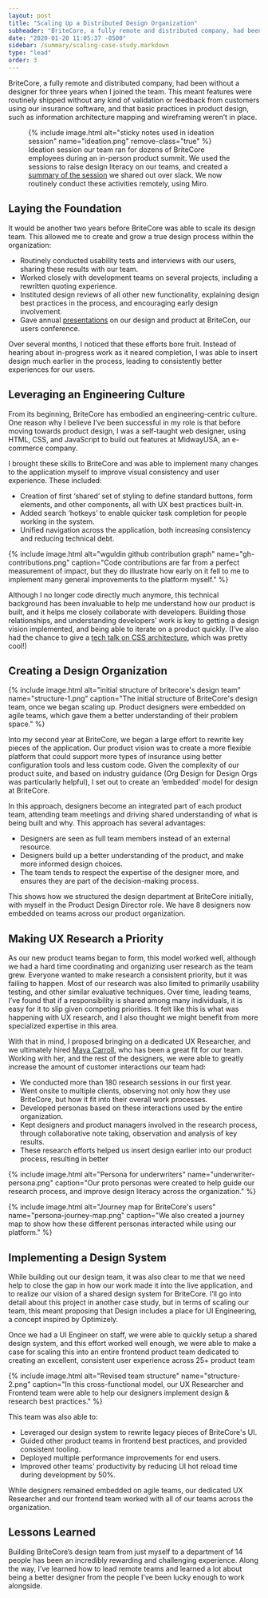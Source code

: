 ```yaml
---
layout: post
title: "Scaling Up a Distributed Design Organization"
subheader: "BriteCore, a fully remote and distributed company, had been without a designer for three years when I joined the team. Starting out as the only designer on staff, I built up a design culture within the company, and scaled up our design team as we grew. Along the way we started a UX research program, design system and a new frontend engineering team."
date: "2020-01-20 11:05:37 -0500"
sidebar: /summary/scaling-case-study.markdown
type: "lead"
order: 3
---
```


<p class="u-text--lg">BriteCore, a fully remote and distributed company, had been without a designer for three years when I joined the team. This meant features were routinely shipped without any kind of validation or feedback from customers using our insurance software, and that basic practices in product design, such as information architecture mapping and wireframing weren’t in place.</p>

<figure class="c-post__image">
    {% include image.html alt="sticky notes used in ideation session" name="ideation.png" remove-class="true" %}
    <figcaption class="c-post__caption">Ideation session our team ran for dozens of BriteCore employees during an in-person product summit. We used the sessions to raise design literacy on our teams, and created a <a class="js-download" download href="/pd-summit-design-session.pdf" target="_blank">summary of the session</a> we shared out over slack. We now routinely conduct these activities remotely, using Miro.</figcaption>
</figure>


## Laying the Foundation
It would be another two years before BriteCore was able to scale its design team. This allowed me to create and grow a true design process within the organization:

* Routinely conducted usability tests and interviews with our users, sharing these results with our team.
* Worked closely with development teams on several projects, including a rewritten quoting experience.
* Instituted design reviews of all other new functionality, explaining design best practices in the process, and encouraging early design involvement.
* Gave annual [presentations](/talks/) on our design and product at BriteCon, our users  conference.

Over several months, I noticed that these efforts bore fruit. Instead of hearing about in-progress work as it neared completion, I was able to insert design much earlier in the process, leading to consistently better experiences for our users.

## Leveraging an Engineering Culture
From its beginning, BriteCore has embodied an engineering-centric culture. One reason why I believe I’ve been successful in my role is that before moving towards product design, I was a self-taught web designer, using HTML, CSS, and JavaScript to build out features at MidwayUSA, an e-commerce company. 

I brought these skills to BriteCore and was able to implement many changes to the application myself to improve visual consistency and user experience. These included:
* Creation of first ‘shared’ set of styling to define standard buttons, form elements, and other components, all with UX best practices built-in.
* Added search ‘hotkeys’ to enable quicker task completion for people working in the system.
* Unified navigation across the application, both increasing consistency and reducing technical debt.

{% include image.html alt="wguldin github contribution graph" name="gh-contributions.png" caption="Code contributions are far from a perfect measurement of impact, but they do illustrate how early on it fell to me to implement many general improvements to the platform myself." %}

Although I no longer code directly much anymore, this technical background has been invaluable to help me understand how our product is built, and it helps me closely collaborate with developers. Building those relationships, and understanding developers’ work is key to getting a design vision implemented, and being able to iterate on a product quickly. (I’ve also had the chance to give a [tech talk on CSS architecture](/talks/), which was pretty cool!)

## Creating a Design Organization
{% include image.html alt="initial structure of britecore's design team" name="structure-1.png" caption="The initial structure of BriteCore's design team, once we began scaling up. Product designers were embedded on agile teams, which gave them a better understanding of their problem space." %}

Into my second year at BriteCore, we began a large effort to rewrite key pieces of the application. Our product vision was to create a more flexible platform that could support more types of insurance using better configuration tools and less custom code. Given the complexity of our product suite, and based on industry guidance (Org Design for Design Orgs was particularly helpful), I set out to create an ‘embedded’ model for design at BriteCore. 

In this approach, designers become an integrated part of each product team, attending team meetings and driving shared understanding of what is being built and why. This approach has several advantages:
* Designers are seen as full team members instead of an external resource.
* Designers build up a better understanding of the product, and make more informed design choices.
* The team tends to respect the expertise of the designer more, and ensures they are part of the decision-making process.

This shows how we structured the design department at BriteCore initially, with myself in the Product Design Director role. We have 8 designers now embedded on teams across our product organization.

## Making UX Research a Priority
As our new product teams began to form, this model worked well, although we had a hard time coordinating and organizing user research as the team grew. Everyone wanted to make research a consistent priority, but it was failing to happen. Most of our research was also limited to primarily usability testing, and other similar evaluative techniques. Over time, leading teams, I’ve found that if a responsibility is shared among many individuals, it is easy for it to slip given competing priorities. It felt like this is what was happening with UX research, and I also thought we might benefit from more specialized expertise in this area. 

With that in mind, I proposed bringing on a dedicated UX Researcher, and we ultimately hired <a href="https://www.mayacarroll.com/" target="_blank">Maya Carroll</a>, who has been a great fit for our team. Working with her, and the rest of the designers, we were able to greatly increase the amount of customer interactions our team had:

* We conducted more than 180 research sessions in our first year.
* Went onsite to multiple clients, observing not only how they use BriteCore, but how it fit into their overall work processes.
* Developed personas based on these interactions used by the entire organization.
* Kept designers and product managers involved in the research process, through collaborative note taking, observation and analysis of key results.
* These research efforts helped us insert design earlier into our product process, resulting in better 

{% include image.html alt="Persona for underwriters" name="underwriter-persona.png" caption="Our proto personas were created to help guide our research process, and improve design literacy across the organization." %}

{% include image.html alt="Journey map for BriteCore's users" name="persona-journey-map.png" caption="We also created a journey map to show how these different personas interacted while using our platform." %}


## Implementing a Design System
While building out our design team, it was also clear to me that we need help to close the gap in how our work made it into the live application, and to realize our vision of a shared design system for BriteCore. I’ll go into detail about this project in another case study, but in terms of scaling our team, this meant proposing that Design includes a place for UI Engineering, a concept inspired by Optimizely.

Once we had a UI Engineer on staff, we were able to quickly setup a shared design system, and this effort worked well enough, we were able to make a case for scaling this into an entire frontend product team dedicated to creating an excellent, consistent user experience across 25+ product team

{% include image.html alt="Revised team structure" name="structure-2.png" caption="In this cross-functional model, our UX Researcher and Frontend team were able to help our designers implement design & research best practices." %}

This team was also able to:

* Leveraged our design system to rewrite legacy pieces of BriteCore's UI.
* Guided other product teams in frontend best practices, and provided consistent tooling.
* Deployed multiple performance improvements for end users.
* Improved other teams' productivity by reducing UI hot reload time during development by 50%.

While designers remained embedded on agile teams, our dedicated UX Researcher and our frontend team worked with all of our teams across the organization.

## Lessons Learned
Building BriteCore’s design team from just myself to a department of 14 people has been an incredibly rewarding and challenging experience. Along the way, I’ve learned how to lead remote teams and learned a lot about being a better designer from the people I’ve been lucky enough to work alongside.
